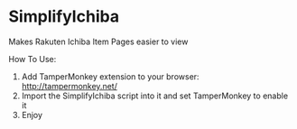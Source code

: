 # SimplifyIchiba
Makes Rakuten Ichiba Item Pages easier to view

How To Use:

1. Add TamperMonkey extension to your browser: http://tampermonkey.net/
2. Import the SimplifyIchiba script into it and set TamperMonkey to enable it
3. Enjoy
